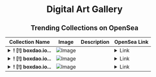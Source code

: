 <div align="center">

# Digital Art Gallery

## Trending Collections on OpenSea

| Collection Name                       | Image                                                                                     | Description                       | OpenSea Link                                                                                          |
|---------------------------------------|-------------------------------------------------------------------------------------------|-----------------------------------|--------------------------------------------------------------------------------------------------------|
| **<details><summary>! [!] boxdao.io...</summary>! [!] boxdao.io #031354</details>** | ![Image](https://i.seadn.io/s/raw/files/17c3faa314ee024a60b64b34922c8bce.jpg?w=500&auto=format?w=200&auto=format) |  | <details><summary>Link</summary>[! [!] boxdao.io #031354](https://opensea.io/collection/boxdao-io-031354)</details> |
| **<details><summary>! [!] boxdao.io...</summary>! [!] boxdao.io #031353</details>** | ![Image](https://i.seadn.io/s/raw/files/bd46c5337923112e5ac5fe20bac9143d.jpg?w=500&auto=format?w=200&auto=format) |  | <details><summary>Link</summary>[! [!] boxdao.io #031353](https://opensea.io/collection/boxdao-io-031353)</details> |
| **<details><summary>! [!] boxdao.io...</summary>! [!] boxdao.io #031352</details>** | ![Image](https://i.seadn.io/s/raw/files/365fb9791472e026fc60823f9843b03e.jpg?w=500&auto=format?w=200&auto=format) |  | <details><summary>Link</summary>[! [!] boxdao.io #031352](https://opensea.io/collection/boxdao-io-031352)</details> |

</div>